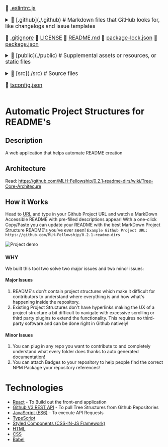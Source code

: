 <big><div style="overflow: auto; overflow-wrap: initial;">
📜 [.eslintrc.js](./.eslintrc.js) 
<details> <summary>📂 [.github](./.github)           # Markdown files that GitHub looks for, like changelogs and issue templates</summary> <br/> <blockquote>
          
📄 [FUNDING.yml](./.github/FUNDING.yml) </blockquote></details>
              
📜 [.gitignore](./.gitignore) 
📄 [LICENSE](./LICENSE) 
📄 [README.md](./README.md) 
📄 [package-lock.json](./package-lock.json) 
📄 [package.json](./package.json) 
<details> <summary>📂 [public](./public)            # Supplemental assets or resources, or static files</summary> <br/> <blockquote>
          
📄 [favicon.ico](./public/favicon.ico) 
📄 [index.html](./public/index.html) </blockquote></details>
              
<details> <summary>📂 [src](./src)               # Source files</summary> <br/> <blockquote>
          
📄 [App.tsx](./src/App.tsx) 
<details> <summary>📂 [components](./src/components) </summary> <br/> <blockquote>
          
📄 [BadgesSection.tsx](./src/components/BadgesSection.tsx) 
📄 [CommentSection.tsx](./src/components/CommentSection.tsx) 
📄 [MarkdownDisplay.tsx](./src/components/MarkdownDisplay.tsx) 
📄 [MarkdownDisplayLine.tsx](./src/components/MarkdownDisplayLine.tsx) 
📄 [URLBox.tsx](./src/components/URLBox.tsx) 
<details> <summary>📂 [reusable](./src/components/reusable) </summary> <br/> <blockquote>
          
📄 [Card.tsx](./src/components/reusable/Card.tsx) 
📄 [CenteredCol.tsx](./src/components/reusable/CenteredCol.tsx) 
📄 [CustomButton.tsx](./src/components/reusable/CustomButton.tsx) 
📄 [CustomSecondaryButton.tsx](./src/components/reusable/CustomSecondaryButton.tsx) 
📄 [Input.tsx](./src/components/reusable/Input.tsx) 
📄 [TextArea.tsx](./src/components/reusable/TextArea.tsx) </blockquote></details></details>
              
<details> <summary>📂 [images](./src/images) </summary> <br/> <blockquote>
          
📄 [Demo.gif](./src/images/Demo.gif) </blockquote></details>
              
📄 [index.css](./src/index.css) 
📄 [index.tsx](./src/index.tsx) 
📄 [react-app-env.d.ts](./src/react-app-env.d.ts) 
<details> <summary>📂 [tree](./src/tree) </summary> <br/> <blockquote>
          
📄 [constants.ts](./src/tree/constants.ts) 
📄 [index.ts](./src/tree/index.ts) 
📄 [languageWebsites.ts](./src/tree/languageWebsites.ts) 
📄 [types.ts](./src/tree/types.ts) </blockquote></details>
              
<details> <summary>📂 [utils](./src/utils) </summary> <br/> <blockquote>
          
📄 [Switch.tsx](./src/utils/Switch.tsx) 
<details> <summary>📂 [createNpmFormatting](./src/utils/createNpmFormatting) </summary> <br/> <blockquote>
          
📄 [createNpmFormatting.ts](./src/utils/createNpmFormatting/createNpmFormatting.ts) 
📄 [createNpmFormattingTest.ts](./src/utils/createNpmFormatting/createNpmFormattingTest.ts) </blockquote></details>
              
📄 [deepCopyFunction.ts](./src/utils/deepCopyFunction.ts) 
<details> <summary>📂 [deleteFileFromPath](./src/utils/deleteFileFromPath) </summary> <br/> <blockquote>
          
📄 [deleteFileFromPath.ts](./src/utils/deleteFileFromPath/deleteFileFromPath.ts) 
📄 [deleteFileFromPathTest.ts](./src/utils/deleteFileFromPath/deleteFileFromPathTest.ts) </blockquote></details>
              
📄 [filterChange.ts](./src/utils/filterChange.ts) 
<details> <summary>📂 [formatLanguages](./src/utils/formatLanguages) </summary> <br/> <blockquote>
          
📄 [formatLanguages.ts](./src/utils/formatLanguages/formatLanguages.ts) 
📄 [formatLanguagesTest.ts](./src/utils/formatLanguages/formatLanguagesTest.ts) </blockquote></details>
              
📄 [generateCoreTest.ts](./src/utils/generateCoreTest.ts) 
<details> <summary>📂 [generateMarkDownTree](./src/utils/generateMarkDownTree) </summary> <br/> <blockquote>
          
📄 [generateMarkDownTree.ts](./src/utils/generateMarkDownTree/generateMarkDownTree.ts) 
📄 [generateMarkDownTreeTest.ts](./src/utils/generateMarkDownTree/generateMarkDownTreeTest.ts) </blockquote></details>
              
<details> <summary>📂 [getAutoGeneratedCommentForPath](./src/utils/getAutoGeneratedCommentForPath) </summary> <br/> <blockquote>
          
📄 [getAutoGeneratedCommentForPath.ts](./src/utils/getAutoGeneratedCommentForPath/getAutoGeneratedCommentForPath.ts) 
📄 [getAutoGeneratedCommentForPathtest.ts](./src/utils/getAutoGeneratedCommentForPath/getAutoGeneratedCommentForPathtest.ts) </blockquote></details>
              
📄 [getBuiltinComment.ts](./src/utils/getBuiltinComment.ts) 
<details> <summary>📂 [getCopyToClipboardContents](./src/utils/getCopyToClipboardContents) </summary> <br/> <blockquote>
          
📄 [getCopyToClipboardContents.ts](./src/utils/getCopyToClipboardContents/getCopyToClipboardContents.ts) 
📄 [getCopyToClipboardContentsTest.ts](./src/utils/getCopyToClipboardContents/getCopyToClipboardContentsTest.ts) </blockquote></details>
              
📄 [getCoreFromTree.ts](./src/utils/getCoreFromTree.ts) 
<details> <summary>📂 [getFileIconFromFileType](./src/utils/getFileIconFromFileType) </summary> <br/> <blockquote>
          
📄 [getFileIconFromFileType.ts](./src/utils/getFileIconFromFileType/getFileIconFromFileType.ts) 
📄 [getFileIconFromFileTypeTest.ts](./src/utils/getFileIconFromFileType/getFileIconFromFileTypeTest.ts) </blockquote></details>
              
<details> <summary>📂 [getFileTypeFromPath](./src/utils/getFileTypeFromPath) </summary> <br/> <blockquote>
          
📄 [getFileTypeFromPath.ts](./src/utils/getFileTypeFromPath/getFileTypeFromPath.ts) 
📄 [getFileTypeFromPathTest.ts](./src/utils/getFileTypeFromPath/getFileTypeFromPathTest.ts) </blockquote></details>
              
<details> <summary>📂 [getHyperLinkFromPath](./src/utils/getHyperLinkFromPath) </summary> <br/> <blockquote>
          
📄 [getHyperLinkFromPath.ts](./src/utils/getHyperLinkFromPath/getHyperLinkFromPath.ts) 
📄 [getHyperLinkFromPathtest.ts](./src/utils/getHyperLinkFromPath/getHyperLinkFromPathtest.ts) </blockquote></details>
              
<details> <summary>📂 [getLargestFileNameLengthInPath](./src/utils/getLargestFileNameLengthInPath) </summary> <br/> <blockquote>
          
📄 [getLargestFileNameLengthInLevel.ts](./src/utils/getLargestFileNameLengthInPath/getLargestFileNameLengthInLevel.ts) 
📄 [getLargestFileNameLengthInLevelTest.ts](./src/utils/getLargestFileNameLengthInPath/getLargestFileNameLengthInLevelTest.ts) </blockquote></details>
              
<details> <summary>📂 [getOwnerAndRepoFromUrl](./src/utils/getOwnerAndRepoFromUrl) </summary> <br/> <blockquote>
          
📄 [getOwnerAndRepoFromUrl.ts](./src/utils/getOwnerAndRepoFromUrl/getOwnerAndRepoFromUrl.ts) 
📄 [getOwnerAndRepoFromUrlTest.ts](./src/utils/getOwnerAndRepoFromUrl/getOwnerAndRepoFromUrlTest.ts) </blockquote></details>
              
📄 [getPreviousTree.ts](./src/utils/getPreviousTree.ts) 
📄 [getWebsiteForLanguage.ts](./src/utils/getWebsiteForLanguage.ts) 
<details> <summary>📂 [repoToBadge](./src/utils/repoToBadge) </summary> <br/> <blockquote>
          
📄 [repoToBadge.ts](./src/utils/repoToBadge/repoToBadge.ts) 
📄 [repoToBadgeTest.ts](./src/utils/repoToBadge/repoToBadgeTest.ts) </blockquote></details>
              
<details> <summary>📂 [selectFoldersOnly](./src/utils/selectFoldersOnly) </summary> <br/> <blockquote>
          
📄 [selectFoldersOnly.ts](./src/utils/selectFoldersOnly/selectFoldersOnly.ts) 
📄 [selectFoldersOnlyTest.ts](./src/utils/selectFoldersOnly/selectFoldersOnlyTest.ts) </blockquote></details>
              
<details> <summary>📂 [selectRootCores](./src/utils/selectRootCores) </summary> <br/> <blockquote>
          
📄 [SelectRootCoresTest.ts](./src/utils/selectRootCores/SelectRootCoresTest.ts) 
📄 [selectRootCores.ts](./src/utils/selectRootCores/selectRootCores.ts) </blockquote></details>
              
<details> <summary>📂 [setCommentForPath](./src/utils/setCommentForPath) </summary> <br/> <blockquote>
          
📄 [setCommentForPath.ts](./src/utils/setCommentForPath/setCommentForPath.ts) 
📄 [setCommentForPathtest.ts](./src/utils/setCommentForPath/setCommentForPathtest.ts) </blockquote></details>
              
<details> <summary>📂 [undoDeletions](./src/utils/undoDeletions) </summary> <br/> <blockquote>
          
📄 [undoDeletions.ts](./src/utils/undoDeletions/undoDeletions.ts) 
📄 [undoDeletionsTest.ts](./src/utils/undoDeletions/undoDeletionsTest.ts) </blockquote></details></details></details>
              
📄 [tsconfig.json](./tsconfig.json) 
</div></big>

# Automatic Project Structures for README's

## Description
A web application that helps automate README creation

## Architecture
Read: https://github.com/MLH-Fellowship/0.2.1-readme-dirs/wiki/Tree-Core-Architecure

## How it Works
Head to [URL](https://project-structure-readme.netlify.app/) and type in your Github Project URL and watch a MarkDown Accessible README with pre-filled descriptions appear!
With a one-click Copy/Paste you can update your README with the best MarkDown Project Structure README's you've ever seen!
```Example Github Project URL: https://github.com/MLH-Fellowship/0.2.1-readme-dirs```

![Project demo](./src/images/Demo.gif)

### WHY
We built this tool two solve two major issues and two minor issues:
#### Major Issues
1) README's don't contain project structures which make it difficult for contributors to understand where everything is and how what's happening inside the repository.
2) Existing Project Structures don't have hyperlinks making the UX of a project structure a bit difficult to navigate with excessive scrolling or third party plugins to extend the functionality. This requires no third-party software and can be done right in Github natively!
#### Minor Issues
1) You can plug in any repo you want to contribute to and completely understand what every folder does thanks to auto generated documentation!
2) You can attach Badges to your repository to help people find the correct NPM Package your repository references!

# Technologies
- [React](https://reactjs.org/) - To Build out the front-end application
- [Github V3 REST API](https://developer.github.com/v3/) - To pull Tree Structures from Github Repositories
- [JavaScript (ES6)](https://www.javascript.com/) - To execute API Requests
- [TypeScript](https://www.typescriptlang.org/)
- [Styled Components (CSS-IN-JS Framework)](http://styled-components.com/)
- [HTML](https://www.w3schools.com/html/html_intro.asp)
- [CSS](https://www.w3schools.com/css/)
- [Babel](https://babeljs.io/)
